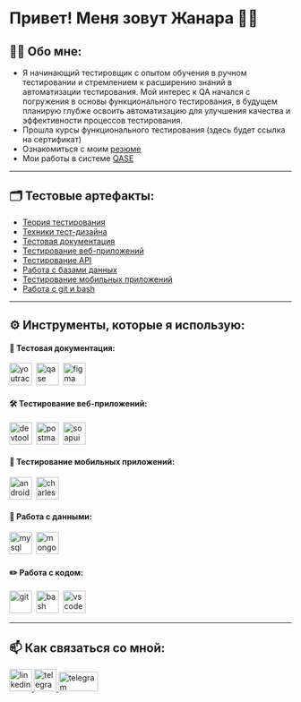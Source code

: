 # Привет! Меня зовут Жанара 🙋‍♀️
## 👩‍💻 Обо мне:

* Я начинающий тестировщик с опытом обучения в ручном тестировании и стремлением к расширению знаний в автоматизации тестирования. 
Мой интерес к QA начался с погружения в основы функционального тестирования, в будущем планирую глубже освоить автоматизацию для улучшения качества и эффективности процессов тестирования.
* Прошла курсы функционального тестирования (здесь будет ссылка на сертификат)
* Ознакомиться с моим [резюме](https://docs.google.com/document/d/1I6EE6tJHZR2WLOLME7y8hfX4wW_hX7IiVCJlbQKhe6U/edit?usp=sharing)
* Мои работы в системе [QASE](https://app.qase.io/project/MJ?suite=8&previewMode=side)
---
## 🗂 Тестовые артефакты:
* [Теория тестирования](https://github.com/keneshova14/theory)  
* [Техники тест-дизайна](https://github.com/keneshova14/design)  
* [Тестовая документация](https://github.com/keneshova14/docs)
* [Тестирование веб-приложений](https://github.com/keneshova14/web)
* [Тестирование API](https://github.com/keneshova14/api)
* [Работа с базами данных](https://github.com/keneshova14/database)
* [Тестирование мобильных приложений](https://github.com/keneshova14/mobile)
* [Работа с git и bash](https://github.com/keneshova14/git_bash)
---
## ⚙️ Инструменты, которые я использую:
#### 📁 Тестовая документация:

<div>
  <img src="https://upload.wikimedia.org/wikipedia/commons/thumb/8/8d/YouTrack_Icon.svg/1024px-YouTrack_Icon.svg.png?20200803082248" title="youtrack" alt="youtrack" width="40" height="40"/>&nbsp
  <img src="https://luna1.co/eb0187.png" title="qase" alt="qase" width="40" height="40"/>&nbsp
  <img src="https://cdn.jsdelivr.net/gh/devicons/devicon/icons/figma/figma-original.svg" title="figma" alt="figma" width="40" height="40"/>&nbsp
</div>

#### 🛠 Тестирование веб-приложений:
<div>
  <img src="https://d33wubrfki0l68.cloudfront.net/38b5c953a4667366685d55db55d057c86db1fc54/a0fdc/static/acae6b24d940347661ca901ea07f47c1/chrome-dev-logo-icon.png" title="devtools" alt="devtools" width="40" height="40"/>&nbsp
  <img src="https://seeklogo.com/images/P/postman-logo-0087CA0D15-seeklogo.com.png" title="postman" alt="postman" width="40" height="40"/>&nbsp
  <img src="https://static0.smartbear.co/smartbearbrand/media/images/home/soapui-icon.svg" title="soapui" alt="soapui" width="40" height="40"/>&nbsp
</div>

#### 📱 Тестирование мобильных приложений:
<div>
  <img src="https://cdn.jsdelivr.net/gh/devicons/devicon/icons/androidstudio/androidstudio-original.svg" title="android-studio" alt="android-studio" width="40" height="40"/>&nbsp
  <img src="https://cdn.icon-icons.com/icons2/3053/PNG/512/charles_proxy_macos_bigsur_icon_190302.png" title="charles-proxy" alt="charles-proxy" width="40" height="40"/>&nbsp
</div>

#### 💾 Работа с данными:
<div>
  <img src="https://cdn.jsdelivr.net/gh/devicons/devicon/icons/mysql/mysql-original.svg" title="mysql" alt="mysql" width="40" height="40"/>&nbsp
  <img src="https://cdn.jsdelivr.net/gh/devicons/devicon/icons/mongodb/mongodb-original.svg" title="mongodb" alt="mongodb" width="40" height="40"/>&nbsp
</div>

#### ✏️ Работа с кодом:
<div>
  <img src="https://cdn.jsdelivr.net/gh/devicons/devicon/icons/git/git-original.svg" title="git" alt="git" width="40" height="40"/>&nbsp
  <img src="https://upload.wikimedia.org/wikipedia/commons/thumb/4/4b/Bash_Logo_Colored.svg/1024px-Bash_Logo_Colored.svg.png?20180723054350" title="bash" alt="bash" width="40" height="40"/>&nbsp
  <img src="https://cdn.jsdelivr.net/gh/devicons/devicon/icons/vscode/vscode-original.svg" title="vscode" alt="vscode" width="40" height="40"/>&nbsp
</div>  

---
## 📫 Как связаться со мной:
<div id="badges">
    <a href="https://www.linkedin.com/in/keneshova14/" target="_blank">
      <img src="https://cdn-icons-png.flaticon.com/512/2504/2504799.png" width="40" height="40" alt="linkedin" />
    </a>
    <a href="https://t.me/keneshova14" target="_blank">
      <img src="https://cdn-icons-png.flaticon.com/512/2111/2111646.png" width="40" height="40" alt="telegram" />
    </a>
   <a href="mailto:keneshovajanara@gmail.com" target="_blank">
      <img src="https://img.shields.io/badge/-Gmail-red?style=flat&logo=Gmail&logoColor=white" width="70" height="35" alt="telegram" />
    </a>
  </div>  
